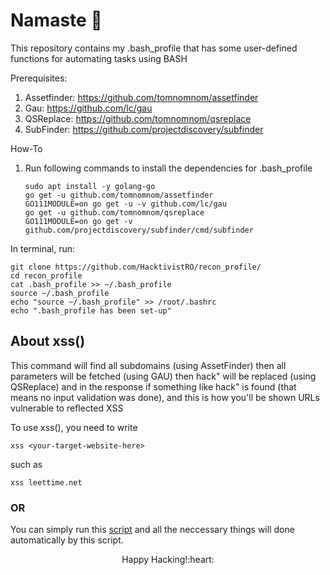 # Namaste 🙏
This repository contains my .bash_profile that has some user-defined functions for automating tasks using BASH

Prerequisites:
1) Assetfinder: https://github.com/tomnomnom/assetfinder
2) Gau: https://github.com/lc/gau
3) QSReplace: https://github.com/tomnomnom/qsreplace
4) SubFinder: https://github.com/projectdiscovery/subfinder

How-To

1) Run following commands to install the dependencies for .bash_profile
           
       sudo apt install -y golang-go
       go get -u github.com/tomnomnom/assetfinder
       GO111MODULE=on go get -u -v github.com/lc/gau
       go get -u github.com/tomnomnom/qsreplace
       GO111MODULE=on go get -v github.com/projectdiscovery/subfinder/cmd/subfinder

In terminal, run:

    git clone https://github.com/HacktivistRO/recon_profile/
    cd recon_profile
    cat .bash_profile >> ~/.bash_profile
    source ~/.bash_profile
    echo "source ~/.bash_profile" >> /root/.bashrc
    echo ".bash_profile has been set-up"

About xss()
--

This command will find all subdomains (using AssetFinder) then all parameters will be fetched (using GAU) then hack\" will be replaced (using QSReplace) and in the response if something like hack\" is found (that means no input validation was done), and this is how you'll be shown URLs vulnerable to reflected XSS

To use xss(), you need to write
    
    xss <your-target-website-here>

such as

    xss leettime.net
 
 ### OR
 
You can simply run this [script](https://github.com/HacktivistRO/HackBox/) and all the neccessary things will done automatically by this script.
<p align="center">
Happy Hacking!:heart:
</p>



